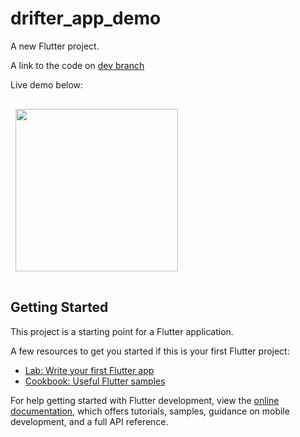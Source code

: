 # drifter_app_demo

A new Flutter project.

A link to the code on [dev branch](https://github.com/davidnwaneri/drifter_app_demo/tree/dev)

Live demo below:

<img align="center" style="margin:1rem 0.5rem" src="assets/app.gif" width="260" />

## Getting Started

This project is a starting point for a Flutter application.

A few resources to get you started if this is your first Flutter project:

- [Lab: Write your first Flutter app](https://docs.flutter.dev/get-started/codelab)
- [Cookbook: Useful Flutter samples](https://docs.flutter.dev/cookbook)

For help getting started with Flutter development, view the
[online documentation](https://docs.flutter.dev/), which offers tutorials,
samples, guidance on mobile development, and a full API reference.

